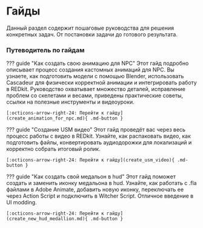 # Гайды

Данный раздел содержит пошаговые руководства для решения конкретных задач. 
От постановки задачи до готового результата.

### Путеводитель по гайдам 


??? guide "Как создать свою анимацию для NPC"
    Этот гайд подробно описывает процесс создания кастомных анимаций для NPC. 
    Вы узнаете, как подготовить модели с помощью Blender, 
    использовать Cascadeur для физически корректной анимации и интегрировать работу в REDkit. 
    Руководство охватывает множество деталей, исправление проблем со скелетами и весами, 
    приведены практические советы, ссылки на полезные инструменты и видеоуроки.

    [:octicons-arrow-right-24: Перейти к гайду](create_animation_for_npc.md){ .md-button }

??? guide "Создание USM видео"
    Этот гайд проведёт вас через весь процесс работы с видео в REDkit.
    Узнайте, как распаковать видео, как подготовить файлы, конвертировать аудиодорожки для локализаций и корректно собрать итоговый ролик.

    [:octicons-arrow-right-24: Перейти к гайду](create_usm_video){ .md-button }

??? guide "Как создать свой медальон в hud"
    Этот гайд поможет создать и заменить иконку медальона в hud. 
    Узнайте, как работать с .fla файлами в Adobe Animate, добавить новую иконку, 
    переключать ее через Action Script и подключить в Witcher Script. 
    Отличное введение в UI modding.

    [:octicons-arrow-right-24: Перейти к гайду](create_new_hud_medallion.md){ .md-button }